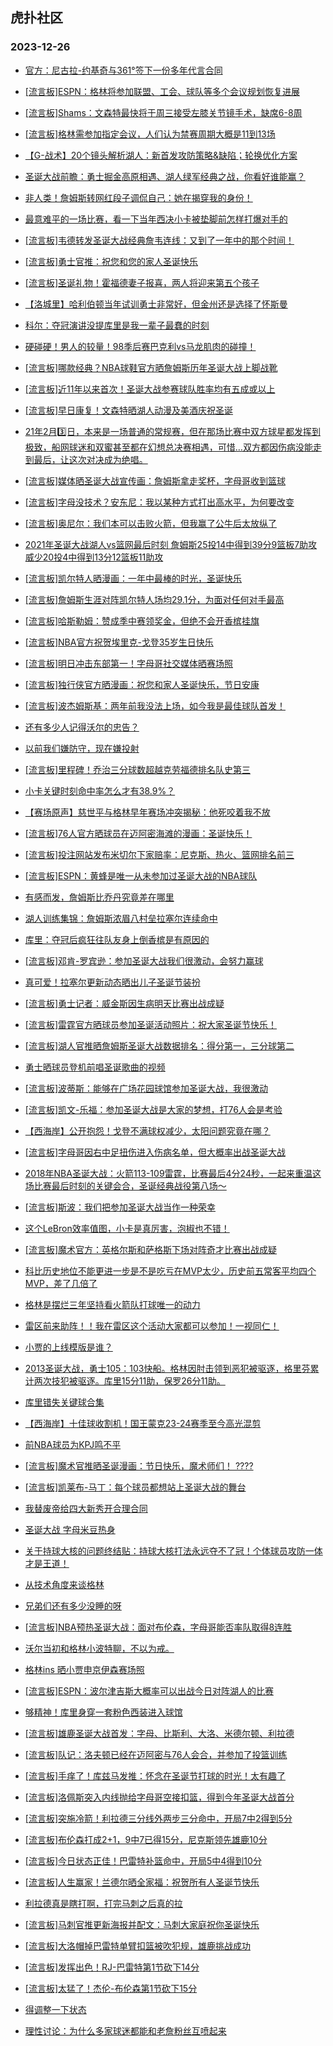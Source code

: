 ## 虎扑社区 
### 2023-12-26

+ [官方：尼古拉-约基奇与361°签下一份多年代言合同](https://bbs.hupu.com/623862074.html)

+ [[流言板]ESPN：格林将参加联盟、工会、球队等多个会议规划恢复进展](https://bbs.hupu.com/623865816.html)

+ [[流言板]Shams：文森特最快将于周三接受左膝关节镜手术，缺席6-8周](https://bbs.hupu.com/623867159.html)

+ [[流言板]格林需参加指定会议，人们认为禁赛周期大概是11到13场](https://bbs.hupu.com/623866340.html)

+ [【G-战术】20个镜头解析湖人：新首发攻防策略&缺陷；轮换优化方案](https://bbs.hupu.com/623862569.html)

+ [圣诞大战前瞻：勇士掘金高原相遇、湖人绿军经典之战，你看好谁能赢？](https://bbs.hupu.com/623862499.html)

+ [非人类！詹姆斯转网红段子调侃自己：她在揭穿我的身份！](https://bbs.hupu.com/623862048.html)

+ [最意难平的一场比赛，看一下当年西决小卡被垫脚前怎样打爆对手的](https://bbs.hupu.com/623860848.html)

+ [[流言板]韦德转发圣诞大战经典詹韦连线：又到了一年中的那个时间！](https://bbs.hupu.com/623861926.html)

+ [[流言板]勇士官推：祝您和您的家人圣诞快乐](https://bbs.hupu.com/623865646.html)

+ [[流言板]圣诞礼物！霍福德妻子报喜，两人将迎来第五个孩子](https://bbs.hupu.com/623860153.html)

+ [【洛城里】哈利伯顿当年试训勇士非常好，但金州还是选择了怀斯曼](https://bbs.hupu.com/623860411.html)

+ [科尔：夺冠演讲没提库里是我一辈子最蠢的时刻](https://bbs.hupu.com/623863032.html)

+ [硬碰硬！男人的较量！98季后赛巴克利vs马龙肌肉的碰撞！](https://bbs.hupu.com/623859688.html)

+ [[流言板]哪款经典？NBA球鞋官方晒詹姆斯历年圣诞大战上脚战靴](https://bbs.hupu.com/623861340.html)

+ [[流言板]近11年以来首次！圣诞大战参赛球队胜率均有五成或以上](https://bbs.hupu.com/623866075.html)

+ [[流言板]早日康复！文森特晒湖人动漫及美酒庆祝圣诞](https://bbs.hupu.com/623859960.html)

+ [21年2月3️⃣日，本来是一场普通的常规赛，但在那场比赛中双方球星都发挥到极致，船网球迷和双蜜甚至都在幻想总决赛相遇，可惜…双方都因伤病没能走到最后，让这次对决成为绝唱。](https://bbs.hupu.com/623858921.html)

+ [[流言板]媒体晒圣诞大战宣传画：詹姆斯拿走奖杯，字母哥收到篮球](https://bbs.hupu.com/623867267.html)

+ [[流言板]字母没技术？安东尼：我以某种方式打出高水平，为何要改变](https://bbs.hupu.com/623860060.html)

+ [[流言板]奥尼尔：我们本可以击败火箭，但我赢了公牛后太放纵了](https://bbs.hupu.com/623863676.html)

+ [2021年圣诞大战湖人vs篮网最后时刻 詹姆斯25投14中得到39分9篮板7助攻 威少20投4中得到13分12篮板11助攻](https://bbs.hupu.com/623859181.html)

+ [[流言板]凯尔特人晒漫画：一年中最棒的时光，圣诞快乐](https://bbs.hupu.com/623865546.html)

+ [[流言板]詹姆斯生涯对阵凯尔特人场均29.1分，为面对任何对手最高](https://bbs.hupu.com/623857524.html)

+ [[流言板]哈斯勒姆：赞成季中赛领奖金，但绝不会开香槟挂旗](https://bbs.hupu.com/623862099.html)

+ [[流言板]NBA官方祝贺埃里克-戈登35岁生日快乐](https://bbs.hupu.com/623863954.html)

+ [[流言板]明日冲击东部第一！字母哥社交媒体晒赛场照](https://bbs.hupu.com/623864390.html)

+ [[流言板]独行侠官方晒漫画：祝您和家人圣诞快乐，节日安康](https://bbs.hupu.com/623866399.html)

+ [[流言板]波杰姆斯基：两年前我没法上场，如今我是最佳球队首发！](https://bbs.hupu.com/623857402.html)

+ [还有多少人记得沃尔的忠告？](https://bbs.hupu.com/623862410.html)

+ [以前我们嫌防守，现在嫌投射](https://bbs.hupu.com/623865378.html)

+ [[流言板]里程碑！乔治三分球数超越克劳福德排名队史第三](https://bbs.hupu.com/623858495.html)

+ [小卡关键时刻命中率怎么才有38.9%？](https://bbs.hupu.com/623865081.html)

+ [【赛场原声】慈世平与格林早年赛场冲突揭秘：他死咬着我不放](https://bbs.hupu.com/623858525.html)

+ [[流言板]76人官方晒球员在迈阿密海滩的漫画：圣诞快乐！️](https://bbs.hupu.com/623865745.html)

+ [[流言板]投注网站发布米切尔下家赔率：尼克斯、热火、篮网排名前三](https://bbs.hupu.com/623856909.html)

+ [[流言板]ESPN：黄蜂是唯一从未参加过圣诞大战的NBA球队](https://bbs.hupu.com/623856886.html)

+ [有感而发，詹姆斯比乔丹究竟差在哪里](https://bbs.hupu.com/623865858.html)

+ [湖人训练集锦：詹姆斯浓眉八村垒拉塞尔连续命中](https://bbs.hupu.com/623857429.html)

+ [库里：夺冠后疯狂往队友身上倒香槟是有原因的](https://bbs.hupu.com/623864263.html)

+ [[流言板]邓肯-罗宾逊：参加圣诞大战我们很激动，会努力赢球](https://bbs.hupu.com/623866487.html)

+ [真可爱！拉塞尔更新动态晒出儿子圣诞节装扮](https://bbs.hupu.com/623858919.html)

+ [[流言板]勇士记者：威金斯因生病明天比赛出战成疑](https://bbs.hupu.com/623856447.html)

+ [[流言板]雷霆官方晒球员参加圣诞活动照片：祝大家圣诞节快乐！](https://bbs.hupu.com/623865500.html)

+ [[流言板]湖人官推晒詹姆斯圣诞大战数据排名：得分第一，三分球第二](https://bbs.hupu.com/623867313.html)

+ [勇士晒球员登机前唱圣诞歌曲的视频](https://bbs.hupu.com/623856932.html)

+ [[流言板]波蒂斯：能够在广场花园球馆参加圣诞大战，我很激动](https://bbs.hupu.com/623866667.html)

+ [[流言板]凯文-乐福：参加圣诞大战是大家的梦想，打76人会是考验](https://bbs.hupu.com/623866348.html)

+ [【西海岸】公开抱怨！戈登不满球权减少，太阳问题究竟在哪？](https://bbs.hupu.com/623857968.html)

+ [[流言板]字母哥因右中足扭伤进入伤病名单，但大概率出战圣诞大战](https://bbs.hupu.com/623858820.html)

+ [2018年NBA圣诞大战：火箭113-109雷霆，比赛最后4分24秒，一起来重温这场比赛最后时刻的关键会合，圣诞经典战役第八场～](https://bbs.hupu.com/623863209.html)

+ [[流言板]斯波：我们把参加圣诞大战当作一种荣幸](https://bbs.hupu.com/623866091.html)

+ [这个LeBron效率值图，小卡是真厉害，泡椒也不错！](https://bbs.hupu.com/623867149.html)

+ [[流言板]魔术官方：英格尔斯和萨格斯下场对阵奇才比赛出战成疑](https://bbs.hupu.com/623866443.html)

+ [科比历史地位不能更进一步是不是吃亏在MVP太少，历史前五常客平均四个MVP，差了几倍了](https://bbs.hupu.com/623864181.html)

+ [格林是摆烂三年坚持看火箭队打球唯一的动力](https://bbs.hupu.com/623866943.html)

+ [雷区前来助阵！！我在雷区这个活动大家都可以参加！一视同仁！](https://bbs.hupu.com/623865729.html)

+ [小贾的上线模版是谁？](https://bbs.hupu.com/623866857.html)

+ [2013圣诞大战，勇士105：103快船。格林因肘击领到恶犯被驱逐，格里芬累计两次技犯被驱逐。库里15分11助，保罗26分11助。](https://bbs.hupu.com/623864424.html)

+ [库里错失关键球合集](https://bbs.hupu.com/623865138.html)

+ [【西海岸】十佳球收割机！国王蒙克23-24赛季至今高光混剪](https://bbs.hupu.com/623859492.html)

+ [前NBA球员为KPJ鸣不平](https://bbs.hupu.com/623867146.html)

+ [[流言板]魔术官推晒圣诞漫画：节日快乐，魔术师们！ ????](https://bbs.hupu.com/623866540.html)

+ [[流言板]凯莱布-马丁：每个球员都想站上圣诞大战的舞台](https://bbs.hupu.com/623866204.html)

+ [我替废帝给四大新秀开合理合同](https://bbs.hupu.com/623863533.html)

+ [圣诞大战 字母米豆热身](https://bbs.hupu.com/623867147.html)

+ [关于持球大核的问题终结贴：持球大核打法永远夺不了冠！个体球员攻防一体才是王道！](https://bbs.hupu.com/623867453.html)

+ [从技术角度来谈格林](https://bbs.hupu.com/623866940.html)

+ [兄弟们还有多少没睡的呀](https://bbs.hupu.com/623867948.html)

+ [[流言板]NBA预热圣诞大战：面对布伦森，字母哥能否率队取得8连胜](https://bbs.hupu.com/623868033.html)

+ [沃尔当初和格林小波特聊，不以为戒。](https://bbs.hupu.com/623860075.html)

+ [格林ins 晒小贾申京伊森赛场照](https://bbs.hupu.com/623865806.html)

+ [[流言板]ESPN：波尔津吉斯大概率可以出战今日对阵湖人的比赛](https://bbs.hupu.com/623868342.html)

+ [够精神！库里身穿一套粉色西装进入球馆](https://bbs.hupu.com/623868130.html)

+ [[流言板]雄鹿圣诞大战首发：字母、比斯利、大洛、米德尔顿、利拉德](https://bbs.hupu.com/623868174.html)

+ [[流言板]队记：洛夫顿已经在迈阿密与76人会合，并参加了投篮训练](https://bbs.hupu.com/623868171.html)

+ [[流言板]手痒了！库兹马发推：怀念在圣诞节打球的时光！太有趣了](https://bbs.hupu.com/623868213.html)

+ [[流言板]洛佩斯突入内线抛给字母哥空接扣篮，得到今年圣诞大战首分](https://bbs.hupu.com/623868362.html)

+ [[流言板]突施冷箭！利拉德三分线外两步三分命中，开局7中2得到5分](https://bbs.hupu.com/623868482.html)

+ [[流言板]布伦森打成2+1，9中7已得15分，尼克斯领先雄鹿10分](https://bbs.hupu.com/623868468.html)

+ [[流言板]今日状态正佳！巴雷特补篮命中，开局5中4得到10分](https://bbs.hupu.com/623868388.html)

+ [[流言板]人生赢家！兰德尔晒全家福：祝贺所有人圣诞节快乐](https://bbs.hupu.com/623868313.html)

+ [利拉德真是瞎打啊，打完马刺之后真的拉](https://bbs.hupu.com/623868441.html)

+ [[流言板]马刺官推更新海报并配文：马刺大家庭祝你圣诞快乐](https://bbs.hupu.com/623868079.html)

+ [[流言板]大洛帽掉巴雷特单臂扣篮被吹犯规，雄鹿挑战成功](https://bbs.hupu.com/623868439.html)

+ [[流言板]发挥出色！RJ-巴雷特第1节砍下14分](https://bbs.hupu.com/623868495.html)

+ [[流言板]太猛了！杰伦-布伦森第1节砍下15分](https://bbs.hupu.com/623868491.html)

+ [得调整一下状态](https://bbs.hupu.com/623868522.html)

+ [理性讨论：为什么多家球迷都能和老詹粉丝互喷起来](https://bbs.hupu.com/623867522.html)

